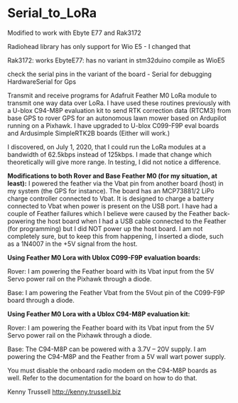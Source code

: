 # Serial_to_LoRa

Modified to work with Ebyte E77 and Rak3172

Radiohead library has only support for Wio E5 - I changed  that

Rak3172: works
EbyteE77: has no variant in stm32duino compile as WioE5

check the serial pins in the variant of the board - Serial for debugging HardwareSerial for Gps




Transmit and receive programs for Adafruit Feather M0 LoRa module to transmit one way data over LoRa. I have used these routines previously with a U-blox C94-M8P evaluation kit to send RTK correction data (RTCM3) from base GPS to rover GPS for an autonomous lawn mower based on Ardupilot running on a Pixhawk. I have upgraded to U-blox C099-F9P eval boards and Ardusimple SimpleRTK2B boards (Either will work.)

I discovered, on July 1, 2020, that I could run the LoRa modules at a bandwidth of 62.5kbps instead of 125kbps. I made that change which theoretically will give more range. In testing, I did not notice a difference.

**Modifications to both Rover and Base Feather M0 (for my situation, at least):**
I powered the feather via the Vbat pin from another board (host) in my system (the GPS for instance). The board has an MCP73881/2 LiPo charge controller connected to Vbat. It is designed to charge a battery connected to Vbat when power is present on the USB port. I have had a couple of Feather failures which I believe were caused by the Feather back-powering the host board when I had a USB cable connected to the Feather (for programming) but I did NOT power up the host board. I am not completely sure, but to keep this from happening, I inserted a diode, such as a 1N4007 in the +5V signal from the host.

**Using Feather M0 Lora with Ublox C099-F9P evaluation boards:**

  Rover:
  I am powering the Feather board with its Vbat input from the 5V Servo power rail on the Pixhawk through a diode.

  Base:
  I am powering the Feather Vbat from the 5Vout pin of the C099-F9P board through a diode.

**Using Feather M0 Lora with a Ublox C94-M8P evaluation kit:**

  Rover:
  I am powering the Feather board with its Vbat input from the 5V Servo power rail on the Pixhawk through a diode.

  Base:
  The C94-M8P can be powered with a 3.7V – 20V supply. I am powering the C94-M8P and the Feather from a 5V wall wart power supply.

  You must disable the onboard radio modem on the C94-M8P boards as well. Refer to the documentation for the board on how to do that.


Kenny Trussell
http://kenny.trussell.biz
